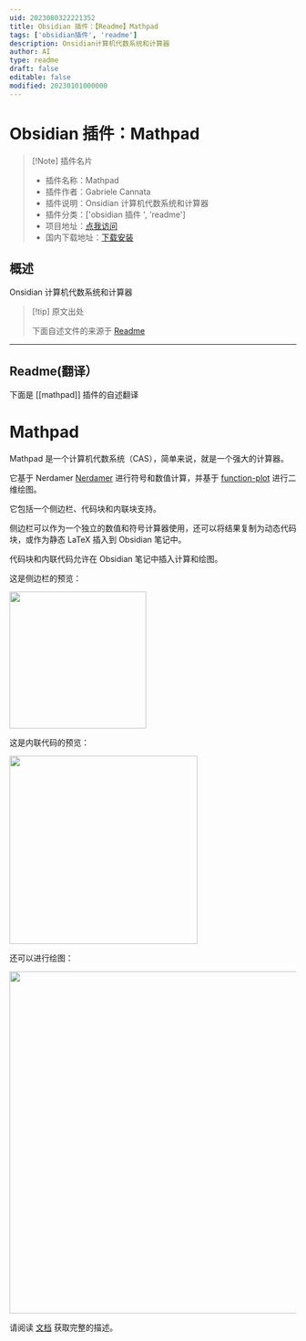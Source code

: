 ```yaml
---
uid: 2023080322221352
title: Obsidian 插件：【Readme】Mathpad
tags: ['obsidian插件', 'readme']
description: Onsidian计算机代数系统和计算器
author: AI
type: readme
draft: false
editable: false
modified: 20230101000000
---
```


# Obsidian 插件：Mathpad

> [!Note] 插件名片
> - 插件名称：Mathpad
> - 插件作者：Gabriele Cannata
> - 插件说明：Onsidian 计算机代数系统和计算器
> - 插件分类：['obsidian 插件 ', 'readme']
> - 项目地址：[点我访问](https://github.com/Canna71/obsidian-mathpad)
> - 国内下载地址：[下载安装](https://pkmer.cn/products/plugin/pluginMarket/?mathpad)

## 概述

Onsidian 计算机代数系统和计算器

> [!tip] 原文出处
>
>下面自述文件的来源于 [Readme](https://ghproxy.net/https://raw.githubusercontent.com/Canna71/obsidian-mathpad/master/README.md)
>

---

## Readme(翻译）

下面是 [[mathpad]] 插件的自述翻译

# Mathpad

Mathpad 是一个计算机代数系统（CAS），简单来说，就是一个强大的计算器。

它基于 Nerdamer [Nerdamer](https://nerdamer.com/) 进行符号和数值计算，并基于 [function-plot](https://mauriciopoppe.github.io/function-plot/) 进行二维绘图。

它包括一个侧边栏、代码块和内联块支持。

侧边栏可以作为一个独立的数值和符号计算器使用，还可以将结果复制为动态代码块，或作为静态 LaTeX 插入到 Obsidian 笔记中。

代码块和内联代码允许在 Obsidian 笔记中插入计算和绘图。

这是侧边栏的预览：

<img src="docs/sidebar-01.gif" width="240" >

这是内联代码的预览：

<img src="docs/inline-code-05.gif" width="330" >

还可以进行绘图：

<img src="docs/plot_tangents_01.png" width="600" >

请阅读 [文档](docs/main.md) 获取完整的描述。
